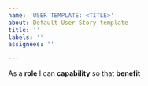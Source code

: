 ```yaml
---
name: 'USER TEMPLATE: <TITLE>'
about: Default User Story template
title: ''
labels: ''
assignees: ''

---
```


As a **role** I can **capability** so that **benefit**
